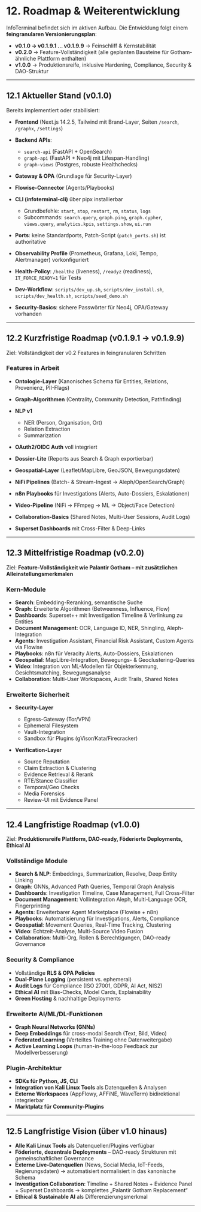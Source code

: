 # 12. Roadmap & Weiterentwicklung

InfoTerminal befindet sich im aktiven Aufbau.
Die Entwicklung folgt einem **feingranularen Versionierungsplan**:

- **v0.1.0 → v0.1.9.1 … v0.1.9.9** → Feinschliff & Kernstabilität
- **v0.2.0** → Feature-Vollständigkeit (alle geplanten Bausteine für Gotham-ähnliche Plattform enthalten)
- **v1.0.0** → Produktionsreife, inklusive Hardening, Compliance, Security & DAO-Struktur

---

## 12.1 Aktueller Stand (v0.1.0)

Bereits implementiert oder stabilisiert:

- **Frontend** (Next.js 14.2.5, Tailwind mit Brand-Layer, Seiten `/search`, `/graphx`, `/settings`)
- **Backend APIs**:
  - `search-api` (FastAPI + OpenSearch)
  - `graph-api` (FastAPI + Neo4j mit Lifespan-Handling)
  - `graph-views` (Postgres, robuste Healthchecks)

- **Gateway & OPA** (Grundlage für Security-Layer)
- **Flowise-Connector** (Agents/Playbooks)
- **CLI (infoterminal-cli)** über pipx installierbar
  - Grundbefehle: `start`, `stop`, `restart`, `rm`, `status`, `logs`
  - Subcommands: `search.query`, `graph.ping`, `graph.cypher`, `views.query`, `analytics.kpis`, `settings.show`, `ui.run`

- **Ports**: keine Standardports, Patch-Script (`patch_ports.sh`) ist authoritative
- **Observability Profile** (Prometheus, Grafana, Loki, Tempo, Alertmanager) vorkonfiguriert
- **Health-Policy**: `/healthz` (liveness), `/readyz` (readiness), `IT_FORCE_READY=1` für Tests
- **Dev-Workflow**: `scripts/dev_up.sh`, `scripts/dev_install.sh`, `scripts/dev_health.sh`, `scripts/seed_demo.sh`
- **Security-Basics**: sichere Passwörter für Neo4j, OPA/Gateway vorhanden

---

## 12.2 Kurzfristige Roadmap (v0.1.9.1 → v0.1.9.9)

Ziel: Vollständigkeit der v0.2 Features in feingranularen Schritten

### Features in Arbeit

- **Ontologie-Layer** (Kanonisches Schema für Entities, Relations, Provenienz, PII-Flags)
- **Graph-Algorithmen** (Centrality, Community Detection, Pathfinding)
- **NLP v1**
  - NER (Person, Organisation, Ort)
  - Relation Extraction
  - Summarization

- **OAuth2/OIDC Auth** voll integriert
- **Dossier-Lite** (Reports aus Search & Graph exportierbar)
- **Geospatial-Layer** (Leaflet/MapLibre, GeoJSON, Bewegungsdaten)
- **NiFi Pipelines** (Batch- & Stream-Ingest → Aleph/OpenSearch/Graph)
- **n8n Playbooks** für Investigations (Alerts, Auto-Dossiers, Eskalationen)
- **Video-Pipeline** (NiFi → FFmpeg → ML → Object/Face Detection)
- **Collaboration-Basics** (Shared Notes, Multi-User Sessions, Audit Logs)
- **Superset Dashboards** mit Cross-Filter & Deep-Links

---

## 12.3 Mittelfristige Roadmap (v0.2.0)

Ziel: **Feature-Vollständigkeit wie Palantir Gotham – mit zusätzlichen Alleinstellungsmerkmalen**

### Kern-Module

- **Search**: Embedding-Reranking, semantische Suche
- **Graph**: Erweiterte Algorithmen (Betweenness, Influence, Flow)
- **Dashboards**: Superset++ mit Investigation Timeline & Verlinkung zu Entities
- **Document Management**: OCR, Language ID, NER, Shingling, Aleph-Integration
- **Agents**: Investigation Assistant, Financial Risk Assistant, Custom Agents via Flowise
- **Playbooks**: n8n für Veracity Alerts, Auto-Dossiers, Eskalationen
- **Geospatial**: MapLibre-Integration, Bewegungs- & Geoclustering-Queries
- **Video**: Integration von ML-Modellen für Objekterkennung, Gesichtsmatching, Bewegungsanalyse
- **Collaboration**: Multi-User Workspaces, Audit Trails, Shared Notes

### Erweiterte Sicherheit

- **Security-Layer**
  - Egress-Gateway (Tor/VPN)
  - Ephemeral Filesystem
  - Vault-Integration
  - Sandbox für Plugins (gVisor/Kata/Firecracker)

- **Verification-Layer**
  - Source Reputation
  - Claim Extraction & Clustering
  - Evidence Retrieval & Rerank
  - RTE/Stance Classifier
  - Temporal/Geo Checks
  - Media Forensics
  - Review-UI mit Evidence Panel

---

## 12.4 Langfristige Roadmap (v1.0.0)

Ziel: **Produktionsreife Plattform, DAO-ready, Föderierte Deployments, Ethical AI**

### Vollständige Module

- **Search & NLP**: Embeddings, Summarization, Resolve, Deep Entity Linking
- **Graph**: GNNs, Advanced Path Queries, Temporal Graph Analysis
- **Dashboards**: Investigation Timeline, Case Management, Full Cross-Filter
- **Document Management**: Vollintegration Aleph, Multi-Language OCR, Fingerprinting
- **Agents**: Erweiterbarer Agent Marketplace (Flowise + n8n)
- **Playbooks**: Automatisierung für Investigations, Alerts, Compliance
- **Geospatial**: Movement Queries, Real-Time Tracking, Clustering
- **Video**: Echtzeit-Analyse, Multi-Source Video Fusion
- **Collaboration**: Multi-Org, Rollen & Berechtigungen, DAO-ready Governance

### Security & Compliance

- Vollständige **RLS & OPA Policies**
- **Dual-Plane Logging** (persistent vs. ephemeral)
- **Audit Logs** für Compliance (ISO 27001, GDPR, AI Act, NIS2)
- **Ethical AI** mit Bias-Checks, Model Cards, Explainability
- **Green Hosting** & nachhaltige Deployments

### Erweiterte AI/ML/DL-Funktionen

- **Graph Neural Networks (GNNs)**
- **Deep Embeddings** für cross-modal Search (Text, Bild, Video)
- **Federated Learning** (Verteiltes Training ohne Datenweitergabe)
- **Active Learning Loops** (human-in-the-loop Feedback zur Modellverbesserung)

### Plugin-Architektur

- **SDKs für Python, JS, CLI**
- **Integration von Kali Linux Tools** als Datenquellen & Analysen
- **Externe Workspaces** (AppFlowy, AFFiNE, WaveTerm) bidirektional integrierbar
- **Marktplatz für Community-Plugins**

---

## 12.5 Langfristige Vision (über v1.0 hinaus)

- **Alle Kali Linux Tools** als Datenquellen/Plugins verfügbar
- **Föderierte, dezentrale Deployments** – DAO-ready Strukturen mit gemeinschaftlicher Governance
- **Externe Live-Datenquellen** (News, Social Media, IoT-Feeds, Regierungsdaten) → automatisiert normalisiert in das kanonische Schema
- **Investigation Collaboration**: Timeline + Shared Notes + Evidence Panel + Superset Dashboards → komplettes „Palantir Gotham Replacement“
- **Ethical & Sustainable AI** als Differenzierungsmerkmal

---
